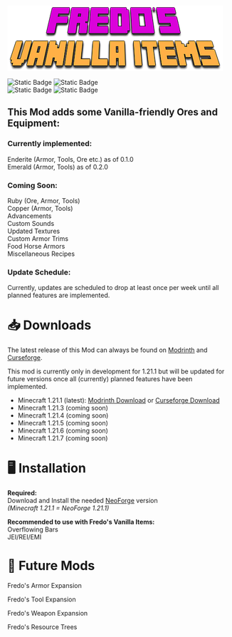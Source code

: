 
<img src="src/main/resources/FredosVanillaItems-Icon.png">

![Static Badge](https://img.shields.io/badge/NeoForge-grey?style=for-the-badge&label=MOD%20LOADER%3A&labelColor=yellow)
![Static Badge](https://img.shields.io/badge/1.21.1-grey?style=for-the-badge&label=MINECRAFT%20VERSION%3A&labelColor=yellow)  
![Static Badge](https://img.shields.io/badge/REQUIRED-grey?style=for-the-badge&label=SERVER%20SIDE%3A&labelColor=yellow)
![Static Badge](https://img.shields.io/badge/REQUIRED-grey?style=for-the-badge&label=CLIENT%20SIDE%3A&labelColor=yellow)




## This Mod adds some Vanilla-friendly Ores and Equipment:
### Currently implemented:

Enderite (Armor, Tools, Ore etc.) as of 0.1.0  
Emerald (Armor, Tools) as of 0.2.0

### Coming Soon:

Ruby (Ore, Armor, Tools)  
Copper (Armor, Tools)  
Advancements  
Custom Sounds  
Updated Textures  
Custom Armor Trims  
Food
Horse Armors  
Miscellaneous Recipes

### Update Schedule:
Currently, updates are scheduled to drop at least
once per week until all planned features are implemented.


📥 Downloads
=======

The latest release of this Mod can always be found on
[Modrinth](https://modrinth.com/mod/fredos-vanilla-items) and [Curseforge](https://www.curseforge.com/minecraft/mc-mods/fredos-ores-armors-and-tools-neoforge).

This mod is currently only in development for 1.21.1 but will be updated for future versions once all (currently) planned features have been implemented.

- Minecraft 1.21.1 (latest): [Modrinth Download](https://modrinth.com/mod/fredos-vanilla-items/version/0.2.0) or [Curseforge Download](https://www.curseforge.com/minecraft/mc-mods/fredos-ores-armors-and-tools-neoforge/files/6790927)
- Minecraft 1.21.3 (coming soon)
- Minecraft 1.21.4 (coming soon)
- Minecraft 1.21.5 (coming soon)
- Minecraft 1.21.6 (coming soon)
- Minecraft 1.21.7 (coming soon)

🖥️ Installation
============
**Required:**  
Download and Install the needed [NeoForge](https://neoforged.net) version  
_(Minecraft 1.21.1 = NeoForge 1.21.1)_

**Recommended to use with Fredo's Vanilla Items:**  
Overflowing Bars  
JEI/REI/EMI


📅 Future Mods
============

Fredo's Armor Expansion

Fredo's Tool Expansion

Fredo's Weapon Expansion

Fredo's Resource Trees